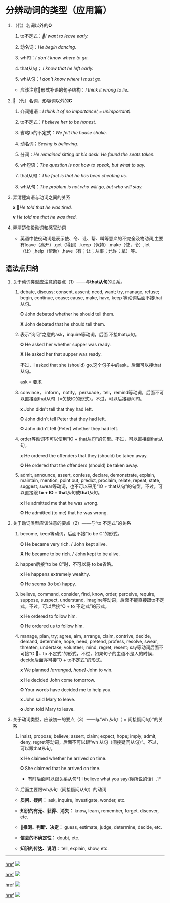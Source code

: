 # 分辨动词的类型（应用篇）

1. （代）名词以外的**O**

    1. to不定式：*I want to leave early.*

    1. 动名词：*He begin dancing.*

    1. wh句：*I don't know where to go.*

    1. that从句； *I know that he left early.*

    1. wh从句：*I don't know where I must go.*

    * 应该注意形式补语的句子结构：*I think it wrong to lie.*

1. （代）名词、形容词以外的**C**

    1. 介词短语：*I think it of no importance( = unimportant).*

    1. to不定式：*I believe her to be honest.*

    1. 省略to的不定式：*We felt the house shake.*

    1. 动名词；*Seeing is believing.*

    1. 分词：*He remained sitting at his desk. He found the seats taken.*

    1. wh短语：*The question is not how to speak, but what to say.*

    1. that从句：*The fact is that he has been cheating us.*

    1. wh从句：*The problem is not who will go, but who will stay.*

1. 弄清楚宾语与动词之间的关系

    **x** *He told that he was tired.*

    **v** *He told me that he was tired.*

1. 弄清楚使役动词和感官动词

    * 英语中使役动词是表示使、令、让、帮、叫等意义的不完全及物动词,主要有leave（离开）.get（得到）.keep（保持）.make（使，令）,let（让）,help（帮助）,have（有；让；从事；允许；拿）等。

## 语法点归纳

1. 关于动词类型应注意的要点（1）——与**that从句**的关系。

    1. debate, discuss; consent, assent; need, want; try, manage, refuse; begin, continue, cease; cause, make, have, keep 等动词后面不接that从句。

        **O** John debated whether he should tell them.

        **X** John debated that he should tell them.

    1. 表示“询问”之意的ask，inquire等动词，后面 不接that从句。

        **O** He asked her whether supper was ready.

        **X** He asked her that supper was ready.

        不过，I asked that she (should) go.这个句子中的ask，后面可以接that从句。

        ask = 要求

    1. convince， inform，notify，persuade，tell，remind等动词，后面不可以直接跟that从句（=欠缺IO的形式）。不过，可以后接疑问句。

        **x** John didn't tell that they had left.

        **O** John didn't tell Peter that they had left.

        **O** John didn't tell (Peter) whether they had left.

    1. order等动词不可以使用“IO + that从句“的句型。不过，可以直接跟that从句。

        **x** He ordered the offenders that they (should) be taken away.

        **O** He ordered that the offenders (should) be taken away.

    1. admit, announce, assert, confess, declare, demonstrate, explain, maintain, mention, point out, predict, proclaim, relate, repeat, state, suggest, swear等动词，也不可以采用“IO + that从句”的句型。不过，可以直接跟 **to + IO + that**从句或**that**从句。

        **x** He admitted me that he was wrong.

        **O** He admitted (to me) that he was wrong.

1. 关于动词类型应该注意的要点（2）——与“to 不定式”的关系

    1. become, keep等动词，后面不接“to be C”的形式。

        **O** He became very rich. / John kept alive.

        **X** He became to be rich. / John kept to be alive.

    1. happen后接“to be C”时，不可以将 to be省略。

        **x** He happens extremely wealthy.

        **O** He seems (to be) happy.

    1. believe, command, consider, find, know, order, perceive, require, suppose, suspect, understand, imagine等动词，后面不能直接跟to不定式。不过，可以后接“O + to 不定式”的形式。

        **x** He ordered to follow him.

        **O** He ordered us to follow him.

    1. manage, plan, try; agree, aim, arrange, claim, contrive, decide, demand, determine, hope, need, pretend, profess, resolve, swear, threaten, undertake, volunteer; mind, regret, resent; say等动词后面不可接“O + to 不定式”的形式，不过，如果句子的主语不是人的时候，decide后面亦可接“O + to不定式”的形式。

        **x** We planned *[arranged, hope]* John to win.

        **x** He decided John come tomorrow.

        **O** Your words have decided me to help you.

        **x** John said Mary to leave.

        **o** John told Mary to leave.

1. 关于动词类型，应该初一的要点（3）——与“wh 从句（  = 间接疑问句）”的关系

    1. insist, propose; believe; assert, claim; expect, hope; imply; admit, deny, regret等动词，后面不可以跟“wh 从句（间接疑问从句）”。不过，可以跟that从句。

        **x** He claimed whether he arrived on time.

        **O** She claimed that he arrived on time.

        * 有时后面可以跟关系从句*[ I believe what you say(你所说的话）.]*

    1. 后面主要跟wh从句（间接疑问从句）的动词

    * **质问、疑问：** ask, inquire, investigate, wonder, etc.

    * **知识的有无、获得、消失：** know, learn, remember, forget. discover, etc.

    * **推测、判断、决定：** guess, estimate, judge, determine, decide, etc.

    * **信息的不确定性：** doubt, etc.

    * **知识的传达、说明：** tell, explain, show, etc.

----

[href](http://wx3.sinaimg.cn/large/6b8f5d9cly1flxxj7rdmoj20lo0wwh1x.jpg)
![](http://wx3.sinaimg.cn/large/6b8f5d9cly1flxxj7rdmoj20lo0wwh1x.jpg)

[href](http://wx1.sinaimg.cn/large/6b8f5d9cly1flxxjif4amj20m00x6wxx.jpg)
![](http://wx1.sinaimg.cn/large/6b8f5d9cly1flxxjif4amj20m00x6wxx.jpg)

[href](http://wx2.sinaimg.cn/large/6b8f5d9cly1flxxjvgou0j20l20v2qfm.jpg)
![](http://wx2.sinaimg.cn/large/6b8f5d9cly1flxxjvgou0j20l20v2qfm.jpg)

[href](http://wx4.sinaimg.cn/large/6b8f5d9cly1flxxk4buxzj20lo0uuk46.jpg)
![](http://wx4.sinaimg.cn/large/6b8f5d9cly1flxxk4buxzj20lo0uuk46.jpg)